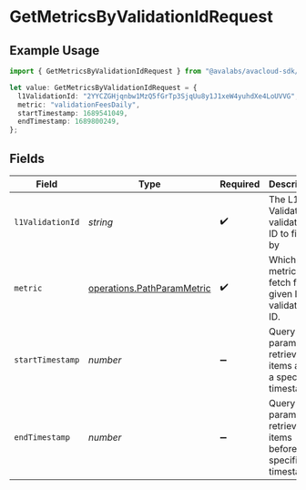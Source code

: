 # GetMetricsByValidationIdRequest

## Example Usage

```typescript
import { GetMetricsByValidationIdRequest } from "@avalabs/avacloud-sdk/models/operations";

let value: GetMetricsByValidationIdRequest = {
  l1ValidationId: "2YYCZGHjqnbw1MzQ5fGrTp3SjqUu8y1J1xeW4yuhdXe4LoUVVG",
  metric: "validationFeesDaily",
  startTimestamp: 1689541049,
  endTimestamp: 1689800249,
};
```

## Fields

| Field                                                                    | Type                                                                     | Required                                                                 | Description                                                              | Example                                                                  |
| ------------------------------------------------------------------------ | ------------------------------------------------------------------------ | ------------------------------------------------------------------------ | ------------------------------------------------------------------------ | ------------------------------------------------------------------------ |
| `l1ValidationId`                                                         | *string*                                                                 | :heavy_check_mark:                                                       | The L1 Validator's validation ID to filter by                            | 2YYCZGHjqnbw1MzQ5fGrTp3SjqUu8y1J1xeW4yuhdXe4LoUVVG                       |
| `metric`                                                                 | [operations.PathParamMetric](../../models/operations/pathparammetric.md) | :heavy_check_mark:                                                       | Which metric to fetch for given L1 validation ID.                        | validationFeesDaily                                                      |
| `startTimestamp`                                                         | *number*                                                                 | :heavy_minus_sign:                                                       | Query param for retrieving items after a specific timestamp.             | 1689541049                                                               |
| `endTimestamp`                                                           | *number*                                                                 | :heavy_minus_sign:                                                       | Query param for retrieving items before a specific timestamp.            | 1689800249                                                               |
